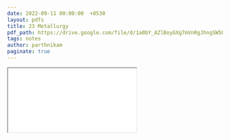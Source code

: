 ```yaml
---
date: 2022-09-11 00:00:00  +0530
layout: pdfs
title: 23 Metallurgy
pdf_path: https://drive.google.com/file/d/1a0bY_AZlBoyGXg7mVnRgJhngSW5QXJcp/preview?usp=sharing
tags: notes
author: parthnikam
paginate: true
---
```


<iframe class="embed-pdf" src="{{ page.pdf_path }}#toolbar=0" seamless="seamless" scrolling="no" style="overflow:hidden"></iframe>
